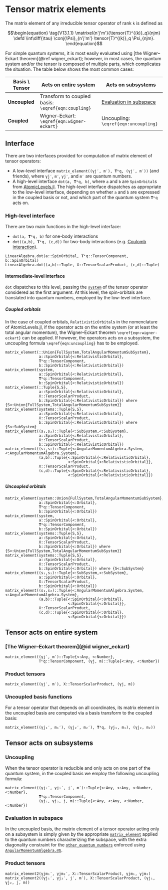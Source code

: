 # Tensor matrix elements

The matrix element of any irreducible tensor operator of rank ``k`` is
defined as

```math
\begin{equation}
\tag{V13.1.1}
\matrixel{n'j'm'}{\tensor{T}^{(k)}_q}{njm} \defd
\int\diff{\tau}
\conj{\Psi}_{n'j'm'}
\tensor{T}^{(k)}_q
\Psi_{njm}.
\end{equation}
```

For simple quantum systems, it is most easily evaluated using [the
Wigner–Eckart theorem](@ref wigner_eckart); however, in most cases,
the quantum system and/or the tensor is composed of multiple parts,
which complicates the situation. The table below shows the most common
cases:

| Basis \ Tensor | Acts on entire system                                | Acts on subsystems                     |
|----------------|------------------------------------------------------|----------------------------------------|
| **Uncoupled**  | Transform to coupled basis: ``\eqref{eqn:coupling}`` | [Evaluation in subspace](@ref)         |
| **Coupled**    | Wigner–Eckart: ``\eqref{eqn:wigner-eckart}``         | Uncoupling: ``\eqref{eqn:uncoupling}`` |

## Interface

There are two interfaces provided for computation of matrix element
of tensor operators:

- A low-level interface `matrix_element((γj′, m′), 𝐓ᵏq, (γj′, m′))`
  (and friends), where `γj′`, `m′`, `γj′`, and `m′` are quantum
  numbers.
- A high-level interface `dot(a, 𝐓ᵏq, b)`, where `a` and `b` are
  `SpinOrbital`s from
  [AtomicLevels.jl](https://github.com/JuliaAtoms/AtomicLevels.jl.git). The
  high-level interface dispatches as appropriate to the low-level
  interface, depending on whether `a` and `b` are expressed in the
  coupled basis or not, and which part of the quantum system `𝐓ᵏq`
  acts on.

### High-level interface

There are two main functions in the high-level interface:
- `dot(a, 𝐓ᵏq, b)` for one-body interactions
- `dot((a,b), 𝐓ᵏq, (c,d))` for two-body interactions (e.g. [Coulomb
  interaction](@ref)).

```@docs
LinearAlgebra.dot(a::SpinOrbital, 𝐓ᵏq::TensorComponent, b::SpinOrbital)
LinearAlgebra.dot((a,b)::Tuple, X::TensorScalarProduct, (c,d)::Tuple)
```

#### Intermediate-level interface

`dot` dispatches to this level, passing the [`system`](@ref) of the
tensor operator considered as the first argument. At this level, the
spin-orbitals are translated into quantum numbers, employed by the
low-level interface.

##### Coupled orbitals

In the case of coupled orbitals, `RelativisticOrbital`s in the
nomenclature of AtomicLevels.jl, if the operator acts on the entire
system (or at least the total angular momentum), the Wigner–Eckart
theorem ``\eqref{eqn:wigner-eckart}`` can be applied. If however, the
operators acts on a subsystem, the uncoupling formula
``\eqref{eqn:uncoupling}`` has to be employed.

```@docs
matrix_element(::Union{FullSystem,TotalAngularMomentumSubSystem},
               a::SpinOrbital{<:RelativisticOrbital},
               𝐓ᵏq::TensorComponent,
               b::SpinOrbital{<:RelativisticOrbital})
matrix_element(system,
               a::SpinOrbital{<:RelativisticOrbital},
               𝐓ᵏq::TensorComponent,
               b::SpinOrbital{<:RelativisticOrbital})
matrix_element(::Tuple{S,S},
               a::SpinOrbital{<:RelativisticOrbital},
               X::TensorScalarProduct,
               b::SpinOrbital{<:RelativisticOrbital}) where {S<:Union{FullSystem,TotalAngularMomentumSubSystem}}
matrix_element(systems::Tuple{S,S},
               a::SpinOrbital{<:RelativisticOrbital},
               X::TensorScalarProduct,
               b::SpinOrbital{<:RelativisticOrbital}) where {S<:SubSystem}
matrix_element((s₁,s₂)::Tuple{<:SubSystem,<:SubSystem},
               a::SpinOrbital{<:RelativisticOrbital},
               X::TensorScalarProduct,
               b::SpinOrbital{<:RelativisticOrbital})
matrix_element((s₁,s₂)::Tuple{<:AngularMomentumAlgebra.System,<:AngularMomentumAlgebra.System},
               (a,b)::Tuple{<:SpinOrbital{<:RelativisticOrbital},
                            <:SpinOrbital{<:RelativisticOrbital}},
               X::TensorScalarProduct,
               (c,d)::Tuple{<:SpinOrbital{<:RelativisticOrbital},
                            <:SpinOrbital{<:RelativisticOrbital}})
```

##### Uncoupled orbitals

```@docs
matrix_element(system::Union{FullSystem,TotalAngularMomentumSubSystem},
               a::SpinOrbital{<:Orbital},
               𝐓ᵏq::TensorComponent,
               b::SpinOrbital{<:Orbital})
matrix_element(system,
               a::SpinOrbital{<:Orbital},
               𝐓ᵏq::TensorComponent,
               b::SpinOrbital{<:Orbital})
matrix_element(systems::Tuple{S,S},
               a::SpinOrbital{<:Orbital},
               X::TensorScalarProduct,
               b::SpinOrbital{<:Orbital}) where {S<:Union{FullSystem,TotalAngularMomentumSubSystem}}
matrix_element(systems::Tuple{S,S},
               a::SpinOrbital{<:Orbital},
               X::TensorScalarProduct,
               b::SpinOrbital{<:Orbital}) where {S<:SubSystem}
matrix_element((s₁,s₂)::Tuple{<:SubSystem,<:SubSystem},
               a::SpinOrbital{<:Orbital},
               X::TensorScalarProduct,
               b::SpinOrbital{<:Orbital})
matrix_element((s₁,s₂)::Tuple{<:AngularMomentumAlgebra.System,<:AngularMomentumAlgebra.System},
               (a,b)::Tuple{<:SpinOrbital{<:Orbital},
                            <:SpinOrbital{<:Orbital}},
               X::TensorScalarProduct,
               (c,d)::Tuple{<:SpinOrbital{<:Orbital},
                            <:SpinOrbital{<:Orbital}})
```

## Tensor acts on entire system

### [The Wigner–Eckart theorem](@id wigner_eckart)

```@docs
matrix_element((γj′, m′)::Tuple{<:Any, <:Number},
               Tᵏq::TensorComponent, (γj, m)::Tuple{<:Any, <:Number})
```

### Product tensors

```@docs
matrix_element((γj′, m′), X::TensorScalarProduct, (γj, m))
```

### Uncoupled basis functions

For a tensor operator that depends on all coordinates, its matrix
element in the uncoupled basis are computed via a basis transform to
the coupled basis:

```@docs
matrix_element((γj₁′, m₁′), (γj₂′, m₂′), 𝐓ᵏq, (γj₁, m₁), (γj₂, m₂))
```

## Tensor acts on subsystems

### Uncoupling

When the tensor operator is reducible and only acts on one part of the
quantum system, in the coupled basis we employ the following
uncoupling formula:

```@docs
matrix_element((γj₁′, γj₂′, j′, m′)::Tuple{<:Any, <:Any, <:Number, <:Number},
               𝐓ᵏq::TensorComponent,
               (γj₁, γj₂, j, m)::Tuple{<:Any, <:Any, <:Number, <:Number})
```

### Evaluation in subspace

In the uncoupled basis, the matrix element of a tensor operator acting
only on a subsystem is simply given by the appropriate
[`matrix_element`](@ref) applied to the quantum numbers characterizing
the subspace, with the extra diagonality constraint for the
[`other_quantum_numbers`](@ref) enforced using
[`AngularMomentumAlgebra.@δ`](@ref).

### Product tensors

```@docs
matrix_element2(γjm₁′, γjm₂′, X::TensorScalarProduct, γjm₁, γjm₂)
matrix_element2((γj₁′, γj₂′, j′, m′), X::TensorScalarProduct, (γj₁, γj₂, j, m))
```
